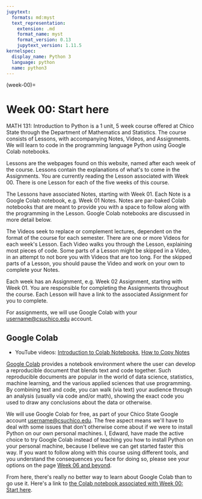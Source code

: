 ```yaml
---
jupytext:
  formats: md:myst
  text_representation:
    extension: .md
    format_name: myst
    format_version: 0.13
    jupytext_version: 1.11.5
kernelspec:
  display_name: Python 3
  language: python
  name: python3
---
```

(week-00)=
# Week 00: Start here

MATH 131: Introduction to Python is a 1 unit, 5 week course offered at
Chico State through the Department of Mathematics and Statistics.  The
course consists of Lessons, with accompanying Notes, Videos, and
Assignments.  We will learn to code in the programming language Python
using Google Colab notebooks.

Lessons are the webpages found on this website, named after each week
of the course.  Lessons contain the explanations of what's to come in
the Assignments.  You are currently reading the Lesson associated with
Week 00.  There is one Lesson for each of the five weeks of this
course.

The Lessons have associated Notes, starting with Week 01.  Each Note
is a Google Colab notebook, e.g. Week 01 Notes.  Notes are par-baked
Colab notebooks that are meant to provide you with a space to follow
along with the programming in the Lesson.  Google Colab notebooks are
discussed in more detail below.

The Videos seek to replace or complement lectures, dependent on the
format of the course for each semester.  There are one or more Videos
for each week's Lesson.  Each Video walks you through the Lesson,
explaining most pieces of code.  Some parts of a Lesson might be
skipped in a Video, in an attempt to not bore you with Videos that are
too long.  For the skipped parts of a Lesson, you should pause the
Video and work on your own to complete your Notes.

Each week has an Assignment, e.g. Week 02 Assignment, starting with
Week 01.  You are responsible for completing the Assignments
throughout the course. Each Lesson will have a link to the associated
Assignment for you to complete.

For assignments, we will use Google Colab with your
username@csuchico.edu account.


## Google Colab

* YouTube videos: <a href="https://youtu.be/LE_BRvgu3vo" target="_blank">Introduction to Colab Notebooks</a>, <a href="https://youtu.be/wofT4NnnUXM" target="_blank">How to Copy Notes</a>

<a href="https://colab.research.google.com" target="_blank">Google
Colab</a> provides a notebook environment where the user can develop a
reproducible document that blends text and code together.  Such
reproducible documents are popular in the world of data science,
statistics, machine learning, and the various applied sciences that
use programming.  By combining text and code, you can walk (via text)
your audience through an analysis (usually via code and/or math),
showing the exact code you used to draw any conclusions about the data
or otherwise.

We will use Google Colab for free, as part of your Chico State Google
account username@csuchico.edu.  The free aspect means we'll have
to deal with some issues that don't otherwise come about if we were to
install Python on our own personal machines.  I, Edward, have made the
active choice to try Google Colab instead of teaching you how to
install Python on your personal machine, because I believe we can get
started faster this way.  If you want to follow along with this course
using different tools, and you understand the consequences you face
for doing so, please see your options on the page [Week 06 and
beyond](week-06).

From here, there's really no better way to learn about Google Colab
than to go use it.  Here's a link to <a
href="https://colab.research.google.com/drive/1weKuFgd98W76BloyuuB4d2HudB5KLYew?usp=sharing"
target="_blank">the Colab notebook associated with Week 00: Start
here</a>.
